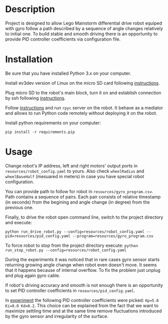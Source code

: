# Description
Project is designed to allow Lego Mainstorm differential drive robot equiped with gyro follow a path described by a sequence of angle changes relatively to initial one. To build stable and smooth driving there is an opportunity to provide PID controller coefficients via configuration file.

# Installation

Be sure that you have installed Python 3.x on your computer.

Install ev3dev version of Linux on the micro SD card following [instructions](http://www.ev3dev.org/docs/getting-started/#step-2-flash-the-sd-card).

Plug micro SD to the robot's main block, turn it on and establish connection by ssh following [instructions](http://www.ev3dev.org/docs/networking/).

Follow [instructions](http://ev3dev-lang.readthedocs.io/projects/python-ev3dev/en/stable/rpyc.html) and run `rpyc` server on the robot. It behave as a mediator and allows to run Python code remotely without deploying it on the robot.

Install python requirements on your computer:

```pip install -r requirements.pip```

# Usage

Change robot's IP address, left and right motors' output ports in `resources/robot_config.yaml` to yours. Also check `wheelRadius` and `wheelBaseHalf` (mesuared in meters) in case you have special robot configuration.

You can provide path to follow for robot in `resources/gyro_program.csv`. Path contains a sequence of pairs. Each pair consists of relative timestamp (in seconds) from the begining and angle change (in degree) from the previous one.

Finally, to drive the robot open command line, switch to the project directory and execute:

```python run_drive_robot.py --config=resources/robot_config.yaml --pid=resources/pid_config.yaml --program=resources/gyro_program.csv```

To force robot to stop from the project directory execute:
```python run_stop_robot.py --config=resources/robot_config.yaml```

During the experiments it was noticed that in rare cases gyro sensor starts returning growing angle change when robot even doesn't move. It seems that it happens because of internal overflow. To fix the problem just unplug and plug again gyro cable.

If robot's driving accuracy and smooth is not enough there is an opportunity to set PID controller coefficients in `resources/pid_config.yaml`.

In [experiment](https://youtu.be/IPQybnYJp58) the following PID controller coefficients were picked: `Kp=5.0 Ki=0.0 Kd=0.2`. This choice can be explained from the fact that we want to maximize settling time and at the same time remove fluctuations introduced by the gyro sensor and irregularity of the surface.


